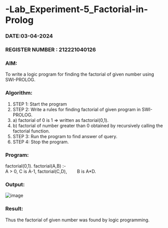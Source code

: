 # -Lab_Experiment-5_Factorial-in-Prolog

### DATE:03-04-2024                                                                   
### REGISTER NUMBER : 212221040126
### AIM: 
To  write  a logic program for finding the factorial of given number using SWI-PROLOG. 
### Algorithm:
1. STEP 1: Start the program
2. STEP 2:  Write a rules for finding factorial of given program in SWI-PROLOG.
3.   a)	factorial of 0 is 1 => written as factorial(0,1).
4.   b)	factorial of number greater than 0 obtained by recursively calling the factorial    function.
5. STEP 3: Run the program  to find answer of  query.
6. STEP 4: Stop the program.

### Program:
factorial(0,1).
factorial(A,B) :-  
           A > 0, 
           C is A-1,
           factorial(C,D),
           B is A*D.


### Output:

![image](https://github.com/VRVijaykumar123/ex1.bfs/assets/133218255/29c23ca5-89b4-47a1-90ef-72220db6d5bc)


### Result:
Thus the factorial of given number was found by logic programming. 
